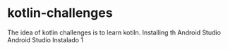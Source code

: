 # kotlin-challenges
The idea of ​​kotlin challenges is to learn kotiln.
Installing th Android Studio 
Android Studio Instalado
1